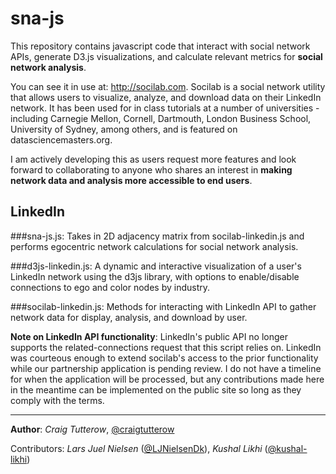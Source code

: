 sna-js
======

This repository contains javascript code that interact with social network APIs, generate D3.js visualizations, and calculate relevant metrics for **social network analysis**. 

You can see it in use at: http://socilab.com. Socilab is a social network utility that allows users to visualize, analyze, and download data on their LinkedIn network. It has been used for in class tutorials at a number of universities - including Carnegie Mellon, Cornell, Dartmouth, London Business School, University of Sydney, among others, and is featured on datasciencemasters.org.

I am actively developing this as users request more features and look forward to collaborating to anyone who shares an interest in **making network data and analysis more accessible to end users**.

LinkedIn
------
###sna-js.js:
Takes in 2D adjacency matrix from socilab-linkedin.js and performs egocentric network calculations for social network analysis.

###d3js-linkedin.js:
A dynamic and interactive visualization of a user's LinkedIn network using the d3js library, with options to enable/disable connections to ego and color nodes by industry.

###socilab-linkedin.js:
Methods for interacting with LinkedIn API to gather network data for display, analysis, and download by user.

**Note on LinkedIn API functionality**: LinkedIn's public API no longer supports the related-connections request that this script relies on. LinkedIn was courteous enough to extend socilab's access to the prior functionality while our partnership application is pending review. I do not have a timeline for when the application will be processed, but any contributions made here in the meantime can be implemented on the public site so long as they comply with the terms.

----
**Author**: *Craig Tutterow*, [@craigtutterow](https://github.com/craigtutterow)

Contributors: *Lars Juel Nielsen* ([@LJNielsenDk](https://github.com/LJNielsenDk)), *Kushal Likhi* ([@kushal-likhi](https://github.com/kushal-likhi)) 
